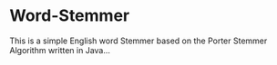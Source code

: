# Word-Stemmer
This is a simple English word Stemmer based on the Porter Stemmer Algorithm written in Java...

